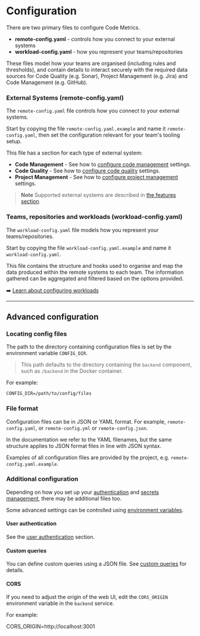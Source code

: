 # Configuration

There are two primary files to configure Code Metrics.

- **remote-config.yaml** - controls how you connect to your external systems
- **workload-config.yaml** - how you represent your teams/repositories

These files model how your teams are organised (including rules and thresholds), and contain details to interact securely with the required data sources for Code Quality (e.g. Sonar), Project Management (e.g. Jira) and Code Management (e.g. GitHub).

### External Systems (remote-config.yaml)

The `remote-config.yaml` file controls how you connect to your external systems.

Start by copying the file `remote-config.yaml.example` and name it `remote-config.yaml`, then set the configuration relevant for your team's tooling setup.

This file has a section for each type of external system:

- **Code Management** - See how to [configure code management](./config_code_management.md) settings.
- **Code Quality** - See how to [configure code quality](./config_code_quality.md) settings.
- **Project Management** - See how to [configure project management](./config_project_management.md) settings.

> **Note**
> Supported external systems are described in [the features section](./features.md).

### Teams, repositories and workloads (workload-config.yaml)

The `workload-config.yaml` file models how you represent your teams/repositories.

Start by copying the file `workload-config.yaml.example` and name it `workload-config.yaml`.

This file contains the structure and hooks used to organise and map the data produced within the remote systems to each team. The information gathered can be aggregated and filtered based on the options provided.

➡️ [Learn about configuring workloads](./workloads.md)

---

## Advanced configuration

### Locating config files

The path to the directory containing configuration files is set by the environment variable `CONFIG_DIR`.

> This path defaults to the directory containing the `backend` component, such as `/backend` in the Docker container.

For example:

    CONFIG_DIR=/path/to/config/files

### File format

Configuration files can be in JSON or YAML format. For example, `remote-config.yaml`, or `remote-config.yml` or `remote-config.json`.

In the documentation we refer to the YAML filenames, but the same structure applies to JSON format files in line with JSON syntax.

Examples of all configuration files are provided by the project, e.g. `remote-config.yaml.example`.

### Additional configuration

Depending on how you set up your [authentication](./authentication.md) and [secrets management](./secret_management.md), there may be additional files too.

Some advanced settings can be controlled using [environment variables](./env_vars.md).

#### User authentication

See the [user authentication](./authentication.md) section.

#### Custom queries

You can define custom queries using a JSON file. See [custom queries](custom_queries.md) for details.

#### CORS

If you need to adjust the origin of the web UI, edit the `CORS_ORIGIN` environment variable in the `backend` service.

For example:

   CORS_ORIGIN=http://localhost:3001
